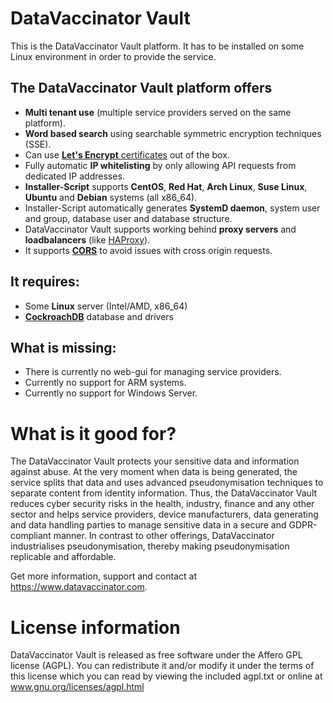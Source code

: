 # DataVaccinator Vault
This is the DataVaccinator Vault platform. It has to be installed on some Linux environment in order to provide the service.

## The DataVaccinator Vault platform offers

* **Multi tenant use** (multiple service providers served on the same platform).
* **Word based search** using searchable symmetric encryption techniques (SSE).
* Can use [**Let's Encrypt** certificates](https://letsencrypt.org/) out of the box.
* Fully automatic **IP whitelisting** by only allowing API requests from dedicated IP addresses.
* **Installer-Script** supports **CentOS**, **Red Hat**, **Arch Linux**, **Suse Linux**, **Ubuntu** and **Debian** systems (all x86_64).
* Installer-Script automatically generates **SystemD daemon**, system user and group, database user and database structure.
* DataVaccinator Vault supports working behind **proxy servers** and **loadbalancers** (like [HAProxy](http://www.haproxy.org/)).
* It supports [**CORS**](https://fetch.spec.whatwg.org/#cors-protocol) to avoid issues with cross origin requests.

## It requires:

* Some **Linux** server (Intel/AMD, x86_64)
* [**CockroachDB**](https://www.cockroachlabs.com/product) database and drivers

## What is missing:

* There is currently no web-gui for managing service providers.
* Currently no support for ARM systems.
* Currently no support for Windows Server.


# What is it good for?
The DataVaccinator Vault protects your sensitive data and information against abuse. At the very moment when data is being generated, the service splits that data and uses advanced pseudonymisation techniques to separate content from identity information. Thus, the DataVaccinator Vault reduces cyber security risks in the health, industry, finance and any other sector and helps service providers, device manufacturers, data generating and data handling parties to manage sensitive data in a secure and GDPR-compliant manner. In contrast to other offerings, DataVaccinator industrialises pseudonymisation, thereby making pseudonymisation replicable and affordable. 

Get more information, support and contact at <https://www.datavaccinator.com>.

# License information
DataVaccinator Vault is released as free software under the Affero GPL license (AGPL). You can redistribute it and/or modify it under the terms of this license which you can read by viewing the included agpl.txt or online at www.gnu.org/licenses/agpl.html